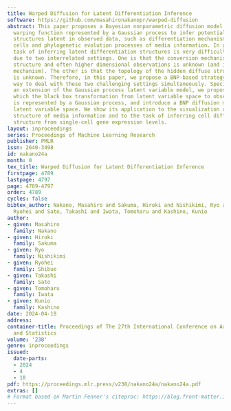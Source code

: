 ```yaml
---
title: Warped Diffusion for Latent Differentiation Inference
software: https://github.com/masahironakanopr/warped-diffusion
abstract: This paper proposes a Bayesian nonparametric diffusion model with a black-box
  warping function represented by a Gaussian process to infer potential diffusion
  structures latent in observed data, such as differentiation mechanisms of living
  cells and phylogenetic evolution processes of media information. In general, the
  task of inferring latent differentiation structures is very difficult to handle
  due to two interrelated settings. One is that the conversion mechanism between hidden
  structure and often higher dimensional observations is unknown (and is a complex
  mechanism). The other is that the topology of the hidden diffuse structure itself
  is unknown. Therefore, in this paper, we propose a BNP-based strategy as a natural
  way to deal with these two challenging settings simultaneously. Specifically, as
  an extension of the Gaussian process latent variable model, we propose a model in
  which the black box transformation from latent variable space to observed data space
  is represented by a Gaussian process, and introduce a BNP diffusion model for the
  latent variable space. We show its application to the visualization of the diffusion
  structure of media information and to the task of inferring cell differentiation
  structure from single-cell gene expression levels.
layout: inproceedings
series: Proceedings of Machine Learning Research
publisher: PMLR
issn: 2640-3498
id: nakano24a
month: 0
tex_title: Warped Diffusion for Latent Differentiation Inference
firstpage: 4789
lastpage: 4797
page: 4789-4797
order: 4789
cycles: false
bibtex_author: Nakano, Masahiro and Sakuma, Hiroki and Nishikimi, Ryo and Shibue,
  Ryohei and Sato, Takashi and Iwata, Tomoharu and Kashino, Kunio
author:
- given: Masahiro
  family: Nakano
- given: Hiroki
  family: Sakuma
- given: Ryo
  family: Nishikimi
- given: Ryohei
  family: Shibue
- given: Takashi
  family: Sato
- given: Tomoharu
  family: Iwata
- given: Kunio
  family: Kashino
date: 2024-04-18
address:
container-title: Proceedings of The 27th International Conference on Artificial Intelligence
  and Statistics
volume: '238'
genre: inproceedings
issued:
  date-parts:
  - 2024
  - 4
  - 18
pdf: https://proceedings.mlr.press/v238/nakano24a/nakano24a.pdf
extras: []
# Format based on Martin Fenner's citeproc: https://blog.front-matter.io/posts/citeproc-yaml-for-bibliographies/
---
```

